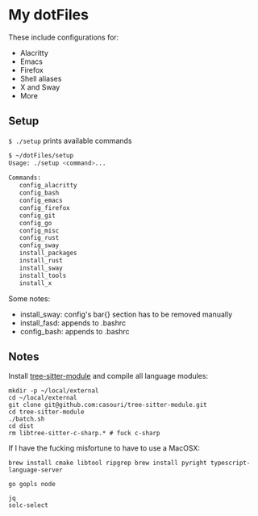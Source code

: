 My dotFiles
===========

These include configurations for:
- Alacritty
- Emacs
- Firefox
- Shell aliases
- X and Sway
- More


## Setup

`$ ./setup` prints available commands

```bash
$ ~/dotFiles/setup
Usage: ./setup <command>... 
 
Commands: 
   config_alacritty
   config_bash
   config_emacs
   config_firefox
   config_git
   config_go
   config_misc
   config_rust
   config_sway
   install_packages
   install_rust
   install_sway
   install_tools
   install_x
```

Some notes:
- install_sway: config's bar{} section has to be removed manually
- install_fasd: appends to .bashrc
- config_bash: appends to .bashrc


## Notes

Install
[tree-sitter-module](https://github.com/casouri/tree-sitter-module)
and compile all language modules:

```
mkdir -p ~/local/external
cd ~/local/external
git clone git@github.com:casouri/tree-sitter-module.git
cd tree-sitter-module
./batch.sh
cd dist
rm libtree-sitter-c-sharp.* # fuck c-sharp
```

If I have the fucking misfortune to have to use a MacOSX:

```
brew install cmake libtool ripgrep brew install pyright typescript-language-server

go gopls node

jq
solc-select
```
